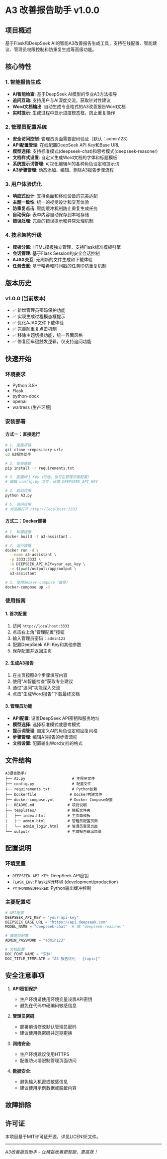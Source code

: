 # A3 改善报告助手 v1.0.0

## 项目概述

基于Flask和DeepSeek AI的智能A3改善报告生成工具，支持在线配置、智能建议、管理员权限控制和防重复生成等高级功能。

## 核心特性

### 1. 智能报告生成

- **AI智能检查**: 基于DeepSeek AI模型的专业A3方法指导
- **追问互动**: 支持用户与AI深度交流，获取针对性建议
- **Word文档输出**: 自动生成专业格式的A3改善报告Word文档
- **实时提示**: 生成过程中显示进度模态框，防止重复操作

### 2. 管理员配置系统

- **安全访问控制**: 管理员页面需要密码验证（默认：admin123）
- **API配置管理**: 在线配置DeepSeek API Key和Base URL
- **模型选择**: 支持标准模式(deepseek-chat)和思考模式(deepseek-reasoner)
- **文档样式设置**: 自定义生成Word文档的字体和标题模板
- **系统提示词管理**: 可视化编辑AI的各种角色设定和提示词
- **A3步骤管理**: 动态添加、编辑、删除A3报告步骤流程

### 3. 用户体验优化

- **响应式设计**: 支持桌面和移动设备的完美适配
- **主题一致性**: 统一的视觉设计和交互体验
- **防重复点击**: 智能缓冲机制防止重复生成任务
- **自动保存**: 表单内容自动保存到本地存储
- **错误处理**: 完善的错误提示和异常处理机制

### 4. 技术架构升级

- **模板分离**: HTML模板独立管理，支持Flask标准模板引擎
- **会话管理**: 基于Flask Session的安全会话控制
- **AJAX交互**: 无刷新的文件生成和下载体验
- **任务去重**: 基于哈希和时间戳的任务ID防重复机制

## 版本历史

### v1.0.0 (当前版本)

- ✅ 新增管理员密码保护功能
- ✅ 实现生成过程模态框提示
- ✅ 优化AJAX文件下载体验
- ✅ 完善防重复点击机制
- ✅ 移除主题切换功能，统一界面风格
- ✅ 修复回车键触发逻辑，仅支持追问功能

## 快速开始

### 环境要求

- Python 3.8+
- Flask
- python-docx
- openai
- waitress (生产环境)

### 安装部署

#### 方式一：直接运行

```bash
# 1. 克隆项目
git clone <repository-url>
cd A3报告助手

# 2. 安装依赖
pip install -r requirements.txt

# 3. 配置API Key（可选，也可在管理页面配置）
# 编辑 config.py 文件，设置 DEEPSEEK_API_KEY

# 4. 启动应用
python A3.py

# 5. 访问应用
# 浏览器打开 http://localhost:3333
```

#### 方式二：Docker部署

```bash
# 1. 构建镜像
docker build -t a3-assistant .

# 2. 运行容器
docker run -d \
  --name a3-assistant \
  -p 3333:3333 \
  -e DEEPSEEK_API_KEY=your_api_key \
  -v $(pwd)/output:/app/output \
  a3-assistant

# 3. 使用docker-compose（推荐）
docker-compose up -d
```

### 使用指南

#### 1. 首次配置

1. 访问 `http://localhost:3333`
2. 点击右上角"管理配置"按钮
3. 输入管理员密码：`admin123`
4. 配置DeepSeek API Key和其他参数
5. 保存配置并返回主页

#### 2. 生成A3报告

1. 在主页按照8个步骤填写内容
2. 使用"AI智能检查"获取专业建议
3. 通过"追问"功能深入交流
4. 点击"生成Word报告"下载最终文档

#### 3. 管理员功能

- **API配置**: 设置DeepSeek API密钥和服务地址
- **模型选择**: 选择标准模式或思考模式
- **提示词管理**: 自定义AI的角色设定和回复风格
- **步骤管理**: 编辑A3报告的步骤流程
- **文档设置**: 配置输出Word文档的格式

## 文件结构

```
A3报告助手/
├── A3.py                     # 主程序文件
├── config.py                 # 配置文件
├── requirements.txt          # Python依赖
├── Dockerfile               # Docker构建文件
├── docker-compose.yml       # Docker Compose配置
├── README.md               # 项目说明
├── templates/              # 模板文件夹
│   ├── index.html          # 主页面模板
│   ├── admin.html          # 管理员配置页面
│   └── admin_login.html    # 管理员登录页面
└── output/                 # 生成报告输出目录
```

## 配置说明

### 环境变量

- `DEEPSEEK_API_KEY`: DeepSeek API密钥
- `FLASK_ENV`: Flask运行环境 (development/production)
- `PYTHONUNBUFFERED`: Python输出缓冲控制

### 主要配置项

```python
# API配置
DEEPSEEK_API_KEY = "your-api-key"
DEEPSEEK_BASE_URL = "https://api.deepseek.com"
MODEL_NAME = "deepseek-chat"  # 或 "deepseek-reasoner"

# 管理员配置
ADMIN_PASSWORD = "admin123"

# 文档配置
DOC_FONT_NAME = "宋体"
DOC_TITLE_TEMPLATE = "A3 报告优化 – {topic}"
```

## 安全注意事项

1. **API密钥保护**:

   - 生产环境请使用环境变量设置API密钥
   - 避免在代码中硬编码敏感信息
2. **管理员密码**:

   - 部署前请修改默认管理员密码
   - 建议使用强密码并定期更换
3. **网络安全**:

   - 生产环境建议使用HTTPS
   - 配置防火墙限制管理页面访问
4. **数据安全**:

   - 避免输入机密或敏感信息
   - 建议使用示例数据或脱敏内容

## 故障排除

## 许可证

本项目基于MIT许可证开源，详见LICENSE文件。

---

*A3改善报告助手 - 让精益改善更智能、更高效！*
